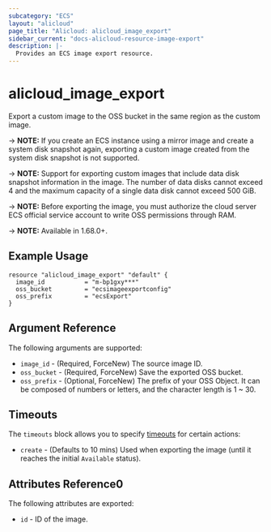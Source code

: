 ```yaml
---
subcategory: "ECS"
layout: "alicloud"
page_title: "Alicloud: alicloud_image_export"
sidebar_current: "docs-alicloud-resource-image-export"
description: |-
  Provides an ECS image export resource.
---
```


# alicloud\_image\_export

Export a custom image to the OSS bucket in the same region as the custom image.

-> **NOTE:** If you create an ECS instance using a mirror image and create a system disk snapshot again, exporting a custom image created from the system disk snapshot is not supported.

-> **NOTE:** Support for exporting custom images that include data disk snapshot information in the image. The number of data disks cannot exceed 4 and the maximum capacity of a single data disk cannot exceed 500 GiB.

-> **NOTE:** Before exporting the image, you must authorize the cloud server ECS official service account to write OSS permissions through RAM.

-> **NOTE:** Available in 1.68.0+.

## Example Usage

```
resource "alicloud_image_export" "default" {
  image_id           = "m-bp1gxy***"
  oss_bucket         = "ecsimageexportconfig"
  oss_prefix         = "ecsExport"
}
```

## Argument Reference

The following arguments are supported:

* `image_id` - (Required, ForceNew) The source image ID.
* `oss_bucket` - (Required, ForceNew) Save the exported OSS bucket.
* `oss_prefix` - (Optional, ForceNew) The prefix of your OSS Object. It can be composed of numbers or letters, and the character length is 1 ~ 30.
   
## Timeouts

The `timeouts` block allows you to specify [timeouts](https://www.terraform.io/docs/configuration-0-11/resources.html#timeouts) for certain actions:

* `create` - (Defaults to 10 mins) Used when exporting the image (until it reaches the initial `Available` status). 
   
   
## Attributes Reference0
 
 The following attributes are exported:
 
* `id` - ID of the image.
